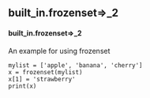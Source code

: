 ## built_in.frozenset=>_2
#### built_in.frozenset=>_2
An example for using frozenset
```
mylist = ['apple', 'banana', 'cherry']
x = frozenset(mylist)
x[1] = 'strawberry'
print(x)
```